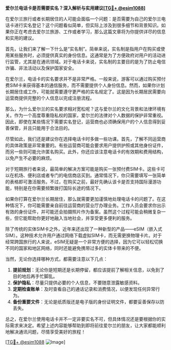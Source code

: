 **爱尔兰电话卡是否需要实名？深入解析与实用建议[[TG💪+ @esim1088](https://t.me/s/esim1088)]**

在爱尔兰旅行或者长期居住的人可能会面临一个问题：是否需要为自己的爱尔兰电话卡进行实名登记？这个问题看似简单，但实际上涉及到很多细节和背景知识。如果你正在考虑去爱尔兰旅游、工作或者学习，那么这篇文章将为你提供详尽的信息和实用的建议。

首先，让我们来了解一下什么是“实名制”。简单来说，实名制是指用户在购买或使用某些服务时，必须提供真实的身份信息。这通常是为了方便政府对用户的活动进行监管，尤其是在通讯领域。对于电话卡来说，实名制的主要目的是为了防止电信诈骗、非法活动以及保护国家安全。

在爱尔兰，电话卡的实名要求并不是非常严格。一般来说，游客可以通过购买预付费SIM卡来获得基本的通信服务，而不需要提供个人身份信息。然而，如果你计划长期居住或工作，可能就需要遵守更严格的实名规定了。这是因为长期居民需要向运营商提供完整的个人信息以完成注册流程。

那么，为什么爱尔兰的实名要求相对宽松呢？这与爱尔兰的文化背景和法律环境有关。作为一个高度尊重隐私权的国家，爱尔兰的法律对个人数据的保护非常重视。因此，即使在某些情况下需要实名登记，运营商也必须确保用户的个人信息得到妥善保管，并且只能用于合法目的。

尽管如此，我们还是建议你在选择电话卡时多做一些功课。首先，了解不同运营商的具体政策是非常重要的。有些运营商可能会要求用户提供护照或其他身份证件，而另一些则可能允许匿名购买。此外，你还应该注意电话卡的有效期和费用结构，以免产生不必要的麻烦。

对于短期旅行者来说，最简单的解决方案可能是购买一张预付费SIM卡。这些卡可以在机场、便利店或者专门的电信商店买到。通常情况下，你只需要填写一张简单的表格即可激活服务。不过，在购买之前，最好先确认该卡是否支持国际漫游功能，特别是在你需要频繁拨打国际长途的情况下。

如果你打算在爱尔兰长期居住，那么就需要更加谨慎地处理电话卡的问题了。在这种情况下，你可能需要亲自前往运营商的营业厅办理业务。工作人员会要求你出示有效的身份证件，并可能还会拍摄照片作为备案。虽然这个过程可能会稍微复杂一些，但它能帮助你更好地融入当地社会，并享受更多便利的服务。

除了传统的实体SIM卡之外，近年来还出现了一种新型的产品——eSIM（嵌入式SIM）。这种技术允许用户通过网络下载虚拟SIM卡，而无需更换物理卡片。对于经常跨国旅行的人来说，eSIM无疑是一个非常方便的选择，因为它可以轻松切换不同的国家和地区网络，同时还能避免携带过多的实体卡带来的不便。

当然，无论你选择哪种方式，都需要注意以下几点：

1. **提前规划**：无论你是短期还是长期停留，都应该提前了解相关信息，以免到了目的地后再手忙脚乱。
2. **保护隐私**：尽量只提供必要的个人信息，不要随意泄露敏感资料。
3. **定期检查账单**：及时查看自己的通话记录和消费情况，以便发现任何异常行为。
4. **备份重要文件**：无论是纸质版还是电子版的身份证明文件，都要妥善保存以防丢失。

总之，在爱尔兰使用电话卡并不一定非要实名不可，但具体情况还是要根据你的实际需求来决定。希望上述内容能够帮助到即将前往爱尔兰的朋友，让大家都能顺利地解决通讯问题，尽情享受美好的旅程！

[[TG💪+ @esim1088](https://t.me/s/esim1088) ![Image](https://i.postimg.cc/4NQfJmqS/Snipaste-2025-05-13-00-14-12.png)]